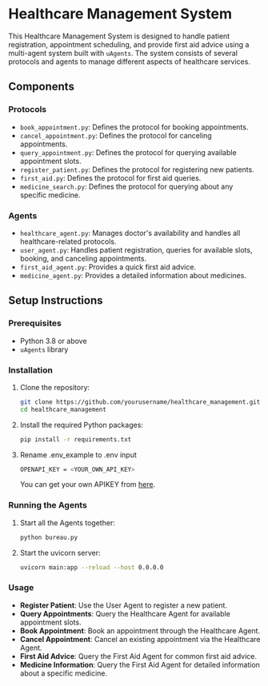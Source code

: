 # Healthcare Management System

This Healthcare Management System is designed to handle patient registration, appointment scheduling, and provide first aid advice using a multi-agent system built with `uAgents`. The system consists of several protocols and agents to manage different aspects of healthcare services.

## Components

### Protocols

- `book_appointment.py`: Defines the protocol for booking appointments.
- `cancel_appointment.py`: Defines the protocol for canceling appointments.
- `query_appointment.py`: Defines the protocol for querying available appointment slots.
- `register_patient.py`: Defines the protocol for registering new patients.
- `first_aid.py`: Defines the protocol for first aid queries.
- `medicine_search.py`: Defines the protocol for querying about any specific medicine.

### Agents

- `healthcare_agent.py`: Manages doctor's availability and handles all healthcare-related protocols.
- `user_agent.py`: Handles patient registration, queries for available slots, booking, and canceling appointments.
- `first_aid_agent.py`: Provides a quick first aid advice.
- `medicine_agent.py`: Provides a detailed information about medicines.


## Setup Instructions

### Prerequisites

- Python 3.8 or above
- `uAgents` library

### Installation

1. Clone the repository:
   ```bash
   git clone https://github.com/yourusername/healthcare_management.git
   cd healthcare_management
   ```

2. Install the required Python packages:
   ```bash
   pip install -r requirements.txt
   ```
3. Rename .env_example to .env input
   ```bash
   OPENAPI_KEY = <YOUR_OWN_API_KEY>
   ```
   You can get your own APIKEY from [here](https://aistudio.google.com/app/apikey).

### Running the Agents

1. Start all the Agents together:
   ```bash
   python bureau.py
   ```
2. Start the uvicorn server:
   ```bash
   uvicorn main:app --reload --host 0.0.0.0 
### Usage

- **Register Patient**: Use the User Agent to register a new patient.
- **Query Appointments**: Query the Healthcare Agent for available appointment slots.
- **Book Appointment**: Book an appointment through the Healthcare Agent.
- **Cancel Appointment**: Cancel an existing appointment via the Healthcare Agent.
- **First Aid Advice**: Query the First Aid Agent for common first aid advice.
- **Medicine Information**: Query the First Aid Agent for detailed information about a specific medicine.

